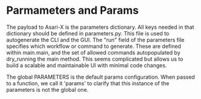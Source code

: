 # Parmameters and Params

The payload to Asari-X is the parameters dictionary. All keys needed in that dictionary should be defined in parameters.py. This file is used to autogenerate the CLI and the GUI. The "run" field of the parameters file specifies which workflow or command to generate. These are defined within main.main, and the set of allowed commands autopopulated by dry_running the main method. This seems complicated but allows us to build a scalable and maintainable UI with minimal code changes. 

The global PARAMETERS is the default params configuration. When passed to a function, we call it 'params' to clarify that this instance of the parameters is not the global one. 